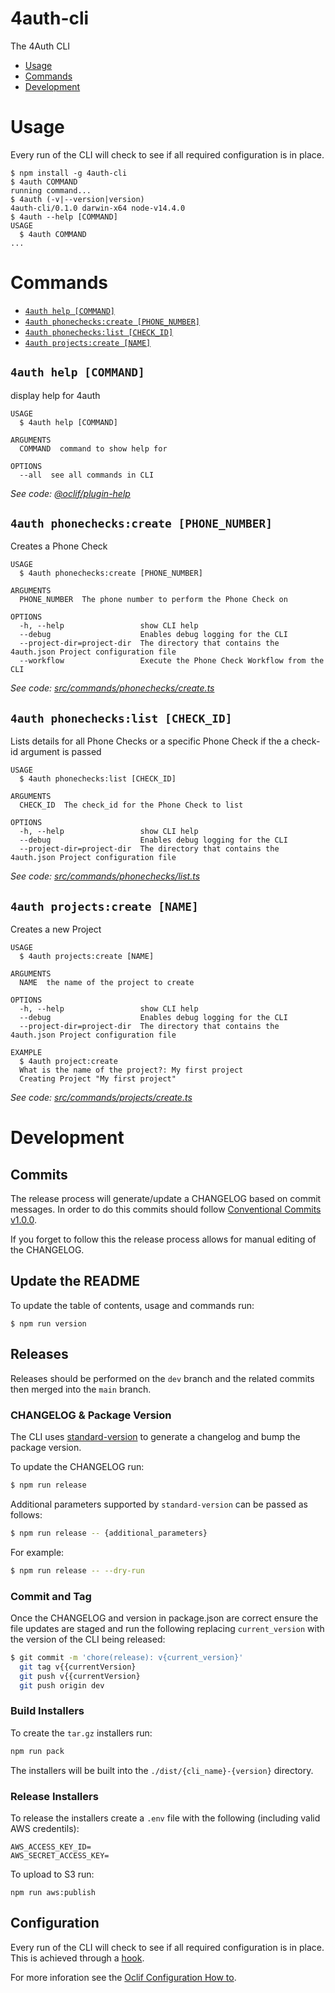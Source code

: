 4auth-cli
=========

The 4Auth CLI

<!-- [![oclif](https://img.shields.io/badge/cli-oclif-brightgreen.svg)](https://oclif.io)
[![Version](https://img.shields.io/npm/v/4auth-cli.svg)](https://npmjs.org/package/4auth-cli)
[![Downloads/week](https://img.shields.io/npm/dw/4auth-cli.svg)](https://npmjs.org/package/4auth-cli)
[![License](https://img.shields.io/npm/l/4auth-cli.svg)](https://github.com/4auth/4auth-cli/blob/master/package.json) -->

<!-- toc -->
* [Usage](#usage)
* [Commands](#commands)
* [Development](#development)
<!-- tocstop -->
# Usage

Every run of the CLI will check to see if all required configuration is in place.

<!-- usage -->
```sh-session
$ npm install -g 4auth-cli
$ 4auth COMMAND
running command...
$ 4auth (-v|--version|version)
4auth-cli/0.1.0 darwin-x64 node-v14.4.0
$ 4auth --help [COMMAND]
USAGE
  $ 4auth COMMAND
...
```
<!-- usagestop -->
# Commands
<!-- commands -->
* [`4auth help [COMMAND]`](#4auth-help-command)
* [`4auth phonechecks:create [PHONE_NUMBER]`](#4auth-phonecheckscreate-phone_number)
* [`4auth phonechecks:list [CHECK_ID]`](#4auth-phonecheckslist-check_id)
* [`4auth projects:create [NAME]`](#4auth-projectscreate-name)

## `4auth help [COMMAND]`

display help for 4auth

```
USAGE
  $ 4auth help [COMMAND]

ARGUMENTS
  COMMAND  command to show help for

OPTIONS
  --all  see all commands in CLI
```

_See code: [@oclif/plugin-help](https://github.com/oclif/plugin-help/blob/v3.1.0/src/commands/help.ts)_

## `4auth phonechecks:create [PHONE_NUMBER]`

Creates a Phone Check

```
USAGE
  $ 4auth phonechecks:create [PHONE_NUMBER]

ARGUMENTS
  PHONE_NUMBER  The phone number to perform the Phone Check on

OPTIONS
  -h, --help                 show CLI help
  --debug                    Enables debug logging for the CLI
  --project-dir=project-dir  The directory that contains the 4auth.json Project configuration file
  --workflow                 Execute the Phone Check Workflow from the CLI
```

_See code: [src/commands/phonechecks/create.ts](https://github.com/4auth/4auth-cli/blob/v0.1.0/src/commands/phonechecks/create.ts)_

## `4auth phonechecks:list [CHECK_ID]`

Lists details for all Phone Checks or a specific Phone Check if the a check-id argument is passed

```
USAGE
  $ 4auth phonechecks:list [CHECK_ID]

ARGUMENTS
  CHECK_ID  The check_id for the Phone Check to list

OPTIONS
  -h, --help                 show CLI help
  --debug                    Enables debug logging for the CLI
  --project-dir=project-dir  The directory that contains the 4auth.json Project configuration file
```

_See code: [src/commands/phonechecks/list.ts](https://github.com/4auth/4auth-cli/blob/v0.1.0/src/commands/phonechecks/list.ts)_

## `4auth projects:create [NAME]`

Creates a new Project

```
USAGE
  $ 4auth projects:create [NAME]

ARGUMENTS
  NAME  the name of the project to create

OPTIONS
  -h, --help                 show CLI help
  --debug                    Enables debug logging for the CLI
  --project-dir=project-dir  The directory that contains the 4auth.json Project configuration file

EXAMPLE
  $ 4auth project:create
  What is the name of the project?: My first project
  Creating Project "My first project"
```

_See code: [src/commands/projects/create.ts](https://github.com/4auth/4auth-cli/blob/v0.1.0/src/commands/projects/create.ts)_
<!-- commandsstop -->

# Development

## Commits

The release process will generate/update a CHANGELOG based on commit messages. In order to do this commits should follow [Conventional Commits v1.0.0](https://www.conventionalcommits.org/en/v1.0.0/).

If you forget to follow this the release process allows for manual editing of the CHANGELOG.

## Update the README

To update the table of contents, usage and commands run:

```
$ npm run version
```

## Releases

Releases should be performed on the `dev` branch and the related commits then merged into the `main` branch.

### CHANGELOG & Package Version

The CLI uses [standard-version](https://github.com/conventional-changelog/standard-version) to generate a changelog and bump the package version.

To update the CHANGELOG run:

```bash
$ npm run release
```

Additional parameters supported by `standard-version` can be passed as follows:

```bash
$ npm run release -- {additional_parameters}
```

For example:

```bash
$ npm run release -- --dry-run
```

### Commit and Tag

Once the CHANGELOG and version in package.json are correct ensure the file updates are staged and run the following replacing `current_version` with the version of the CLI being released:

```bash
$ git commit -m 'chore(release): v{current_version}'
  git tag v{{currentVersion}
  git push v{{currentVersion}
  git push origin dev
```

### Build Installers

To create the `tar.gz` installers run:

```bash
npm run pack
```

The installers will be built into the `./dist/{cli_name}-{version}` directory.

### Release Installers

To release the installers create a `.env` file with the following (including valid AWS credentils):

```
AWS_ACCESS_KEY_ID=
AWS_SECRET_ACCESS_KEY=
```

To upload to S3 run:

```
npm run aws:publish
```

## Configuration

Every run of the CLI will check to see if all required configuration is in place. This is achieved through a [hook](https://oclif.io/docs/hooks).

For more inforation see the [Oclif Configuration How to](https://oclif.io/docs/config).
